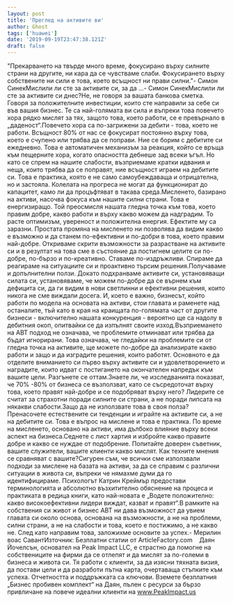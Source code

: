 ```yaml
---
layout: post
title: 'Преглед на активите ви'
author: Ghost
tags: ['huawei']
date: '2019-09-19T23:47:38.121Z'
draft: false
---
```


"Прекарването на твърде много време, фокусирано върху силните страни на другите, ни кара да се чувстваме слаби. Фокусирането върху собствените ни сили е това, което всъщност ни прави силни."- Симон СинекМислили ли сте за активите си, за да ...- Симон СинекМислили ли сте за активите си днес?Не, не говоря за вашата банкова сметка. Говоря за положителните инвестиции, които сте направили за себе си във вашия бизнес. Те са най-голямата ви сила и въпреки това повечето хора рядко мислят за тях, защото това, което работи, се е превърнало в „даденост“.Повечето хора са по-загрижени за дебити - това, което не работи. Всъщност 80% от нас се фокусират постоянно върху това, което е счупено или трябва да се поправи. Ние се борим с дебитите си ежедневно. Това е автоматичен механизъм за реакция, който се връща към пещерните хора, когато опасността дебнеше зад всеки ъгъл. Но като се спрем на нашите слабости, възприемаме кратки идвания и неща, които трябва да се поправят, ние всъщност играем на дебитите си. Това е практика, която е не само самоубеждаваща и отрицателна, но и застояла. Колелата на прогреса не могат да функционират до капацитет, камо ли да процъфтяват в такава среда.Мисленето, базирано на активи, насочва фокуса към нашите силни страни. Това е енергизиращо. Той преосмисля нашата гледна точка към това, което правим добре, какво работи и върху какво можем да надградим. То расте оптимизъм, увереност и положителна енергия. Ефектите му са заразни. Простата промяна на мисленето ни позволява да видим какво е възможно и да станем по-ефективни и по-добри в това, което правим най-добре. Откриваме скрити възможности за разрастване на активите си и в резултат на това сме в състояние да постигнем целите си по-добре, по-бързо и по-креативно. Ставаме по-издръжливи. Спираме да реагираме на ситуациите си и проактивно търсим решения.Получаваме и допълнителни ползи. Докато подхранваме активите си, установяващи силата си, установяваме, че можем по-добре да се върнем към дефицита си, да ги видим в нови светлинни и ефективни решения, които никога не сме виждали досега. И, което е важно, бизнесът, който работи по модела на основата на активи, стои главата и раменете над останалите, тъй като в края на краищата по-голямата част от другите бизнеси - включително нашата конкуренция - вероятно ще са надолу в дебитния окоп, опитвайки се да изпълнят своите изход.Възприемането на ABT подход не означава, че проблемите отминават или трябва да бъдат игнорирани. Това означава, че гледайки на проблемите си от гледна точка на активите, ще можете по-добре да анализирате какво работи и защо и да изградите решения, които работят. Основното е да отделите вниманието си първо върху активите си и удовлетворението и наградите, които идват с постигането на окончателен напредък към вашите цели. Разгънете се оттам.Знаете ли, че изследванията показват, че 70% -80% от бизнеса се възползват, като се съсредоточат върху това, което правят най-добре и се подобряват върху него? Лидерите се считат за страхотни поради силните си страни, а не поради липсата на някакви слабости.Защо да не използвате това в своя полза?Пренасочете естествените си тенденции и играйте на активите си, а не на дебитите си. Това е въпрос на мислене и това е практика. По време на мисленето, основано на активи, има дълбоко влияние върху всеки аспект на бизнеса.Седнете с лист хартия и избройте какво правите добре и какво се нуждае от подобрение. Попитайте доверен съветник, вашите служители, вашите клиенти какво мислят. Как техните мнения се сравняват с вашите?Сигурен съм, че всички сме използвали подходи за мислене на базата на активи, за да се справим с различни ситуации в живота си, въпреки че нямахме думи да го идентифицираме. Психологът Катрин Креймър предостави терминологията и абсолютно възхитително обяснение на процеса и практиката в редица книги, като най-новата е „Водете положително: какво високоефективни лидери виждат, казват и правят“.В рамките на собствения си живот и бизнес ABT ни дава възможност да увием главата си около основа, основана на възможности, а не на проблеми, силни страни, а не на слабости и това, което е постижимо, а не какво не. След като направим това, заложихме основите за успех.- Мерилин воас СавантИзточник: Безплатни статии от ArticleFactory.com    Даян Йочелсън, основател на Peak Impact LLC, е страстно да помогне на собствениците на фирми да се отлепят и да мислят за по-големи в бизнеса и живота си. Тя работи с клиенти, за да изясни тяхната визия, да постави цели и да разработи пътна карта, очертаваща стъпките към успеха. Отчетността и поддръжката са ключови. Вземете безплатния „Бизнес пробивен комплект“ на Даян, пълен с ресурси за бързо привличане на повече идеални клиенти на www.PeakImpact.us
